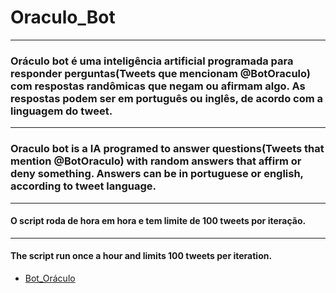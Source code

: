 # Oraculo_Bot

-------------------------------------------

### Oráculo bot é uma inteligência artificial programada para responder perguntas(Tweets que mencionam @BotOraculo) com respostas randômicas que negam ou afirmam algo. As respostas podem ser em português ou inglês, de acordo com a linguagem do tweet.
---
### Oraculo bot is a IA programed to answer questions(Tweets that mention @BotOraculo) with random answers that affirm or deny something. Answers can be in portuguese or english, according to tweet language.

------------------------------------------

#### O script roda de hora em hora e tem limite de 100 tweets por iteração.
---
#### The script run once a hour and limits 100 tweets per iteration.

- [Bot_Oráculo](https://twitter.com/BotOraculo)
